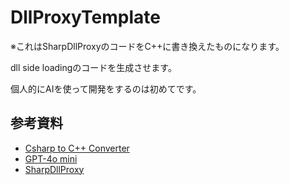 # DllProxyTemplate
※これはSharpDllProxyのコードをC++に書き換えたものになります。

dll side loadingのコードを生成させます。

個人的にAIを使って開発をするのは初めてです。

## 参考資料
- [Csharp to C++ Converter](https://www.codeconvert.ai/csharp-to-c++-converter) <br>
- [GPT-4o mini](https://duckduckgo.com/?t=ffab&q=%25&ia=chat) <br>
- [SharpDllProxy](https://github.com/Flangvik/SharpDllProxy) <br>
